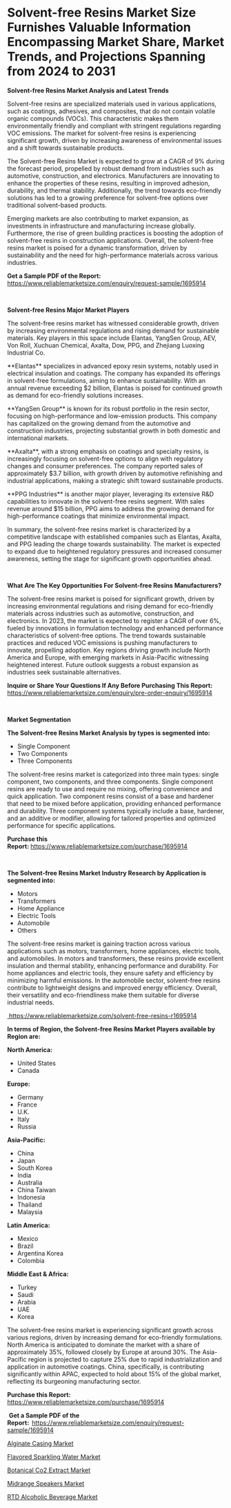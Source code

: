 <p><h1>Solvent-free Resins Market Size Furnishes Valuable Information Encompassing Market Share, Market Trends, and Projections Spanning from 2024 to 2031</h1></p><p><strong>Solvent-free Resins Market Analysis and Latest Trends</strong></p>
<p><p>Solvent-free resins are specialized materials used in various applications, such as coatings, adhesives, and composites, that do not contain volatile organic compounds (VOCs). This characteristic makes them environmentally friendly and compliant with stringent regulations regarding VOC emissions. The market for solvent-free resins is experiencing significant growth, driven by increasing awareness of environmental issues and a shift towards sustainable products.</p><p>The Solvent-free Resins Market is expected to grow at a CAGR of 9% during the forecast period, propelled by robust demand from industries such as automotive, construction, and electronics. Manufacturers are innovating to enhance the properties of these resins, resulting in improved adhesion, durability, and thermal stability. Additionally, the trend towards eco-friendly solutions has led to a growing preference for solvent-free options over traditional solvent-based products.</p><p>Emerging markets are also contributing to market expansion, as investments in infrastructure and manufacturing increase globally. Furthermore, the rise of green building practices is boosting the adoption of solvent-free resins in construction applications. Overall, the solvent-free resins market is poised for a dynamic transformation, driven by sustainability and the need for high-performance materials across various industries.</p></p>
<p><strong>Get a Sample PDF of the Report:&nbsp;</strong> <a href="https://www.reliablemarketsize.com/enquiry/request-sample/1695914?utm_campaign=1103&utm_medium=2&utm_source=Github&utm_content=ia&utm_term=30102024&utm_id=solvent-free-resins">https://www.reliablemarketsize.com/enquiry/request-sample/1695914</a></p>
<p>&nbsp;</p>
<p><strong>Solvent-free Resins Major Market Players</strong></p>
<p><p>The solvent-free resins market has witnessed considerable growth, driven by increasing environmental regulations and rising demand for sustainable materials. Key players in this space include Elantas, YangSen Group, AEV, Von Roll, Xuchuan Chemical, Axalta, Dow, PPG, and Zhejiang Luoxing Industrial Co.</p><p>**Elantas** specializes in advanced epoxy resin systems, notably used in electrical insulation and coatings. The company has expanded its offerings in solvent-free formulations, aiming to enhance sustainability. With an annual revenue exceeding $2 billion, Elantas is poised for continued growth as demand for eco-friendly solutions increases.</p><p>**YangSen Group** is known for its robust portfolio in the resin sector, focusing on high-performance and low-emission products. This company has capitalized on the growing demand from the automotive and construction industries, projecting substantial growth in both domestic and international markets.</p><p>**Axalta**, with a strong emphasis on coatings and specialty resins, is increasingly focusing on solvent-free options to align with regulatory changes and consumer preferences. The company reported sales of approximately $3.7 billion, with growth driven by automotive refinishing and industrial applications, making a strategic shift toward sustainable products.</p><p>**PPG Industries** is another major player, leveraging its extensive R&D capabilities to innovate in the solvent-free resins segment. With sales revenue around $15 billion, PPG aims to address the growing demand for high-performance coatings that minimize environmental impact.</p><p>In summary, the solvent-free resins market is characterized by a competitive landscape with established companies such as Elantas, Axalta, and PPG leading the charge towards sustainability. The market is expected to expand due to heightened regulatory pressures and increased consumer awareness, setting the stage for significant growth opportunities ahead.</p></p>
<p>&nbsp;</p>
<p><strong>What Are The Key Opportunities For Solvent-free Resins Manufacturers?</strong></p>
<p><p>The solvent-free resins market is poised for significant growth, driven by increasing environmental regulations and rising demand for eco-friendly materials across industries such as automotive, construction, and electronics. In 2023, the market is expected to register a CAGR of over 6%, fueled by innovations in formulation technology and enhanced performance characteristics of solvent-free options. The trend towards sustainable practices and reduced VOC emissions is pushing manufacturers to innovate, propelling adoption. Key regions driving growth include North America and Europe, with emerging markets in Asia-Pacific witnessing heightened interest. Future outlook suggests a robust expansion as industries seek sustainable alternatives.</p></p>
<p><strong>Inquire or Share Your Questions If Any Before Purchasing This Report:</strong> <a href="https://www.reliablemarketsize.com/enquiry/pre-order-enquiry/1695914?utm_campaign=1103&utm_medium=2&utm_source=Github&utm_content=ia&utm_term=30102024&utm_id=solvent-free-resins">https://www.reliablemarketsize.com/enquiry/pre-order-enquiry/1695914</a></p>
<p>&nbsp;</p>
<p><strong>Market Segmentation</strong></p>
<p><strong>The Solvent-free Resins Market Analysis by types is segmented into:</strong></p>
<p><ul><li>Single Component</li><li>Two Components</li><li>Three Components</li></ul></p>
<p><p>The solvent-free resins market is categorized into three main types: single component, two components, and three components. Single component resins are ready to use and require no mixing, offering convenience and quick application. Two component resins consist of a base and hardener that need to be mixed before application, providing enhanced performance and durability. Three component systems typically include a base, hardener, and an additive or modifier, allowing for tailored properties and optimized performance for specific applications.</p></p>
<p><strong>Purchase this Report:&nbsp;</strong><a href="https://www.reliablemarketsize.com/purchase/1695914?utm_campaign=1103&utm_medium=2&utm_source=Github&utm_content=ia&utm_term=30102024&utm_id=solvent-free-resins">https://www.reliablemarketsize.com/purchase/1695914</a></p>
<p>&nbsp;</p>
<p><strong>The Solvent-free Resins Market Industry Research by Application is segmented into:</strong></p>
<p><ul><li>Motors</li><li>Transformers</li><li>Home Appliance</li><li>Electric Tools</li><li>Automobile</li><li>Others</li></ul></p>
<p><p>The solvent-free resins market is gaining traction across various applications such as motors, transformers, home appliances, electric tools, and automobiles. In motors and transformers, these resins provide excellent insulation and thermal stability, enhancing performance and durability. For home appliances and electric tools, they ensure safety and efficiency by minimizing harmful emissions. In the automobile sector, solvent-free resins contribute to lightweight designs and improved energy efficiency. Overall, their versatility and eco-friendliness make them suitable for diverse industrial needs.</p></p>
<p><a href="https://www.reliablemarketsize.com/solvent-free-resins-r1695914?utm_campaign=1103&utm_medium=2&utm_source=Github&utm_content=ia&utm_term=30102024&utm_id=solvent-free-resins">&nbsp;https://www.reliablemarketsize.com/solvent-free-resins-r1695914</a></p>
<p><strong>In terms of Region, the Solvent-free Resins Market Players available by Region are:</strong></p>
<p>
    <p> <strong> North America: </strong>
        <ul>
            <li>United States</li>
            <li>Canada</li>
        </ul>
        </p> 
    <p> <strong> Europe: </strong>
        <ul>
            <li>Germany</li>
            <li>France</li>
            <li>U.K.</li>
            <li>Italy</li>
            <li>Russia</li>
        </ul>
        </p> 
    <p> <strong> Asia-Pacific: </strong>
        <ul>
            <li>China</li>
            <li>Japan</li>
            <li>South Korea</li>
            <li>India</li>
            <li>Australia</li>
            <li>China Taiwan</li>
            <li>Indonesia</li>
            <li>Thailand</li>
            <li>Malaysia</li>
        </ul>
        </p> 
    <p> <strong> Latin America: </strong>
        <ul>
            <li>Mexico</li>
            <li>Brazil</li>
            <li>Argentina Korea</li>
            <li>Colombia</li>
        </ul>
        </p> 
    <p> <strong> Middle East & Africa: </strong>
        <ul>
            <li>Turkey</li>
            <li>Saudi</li>
            <li>Arabia</li>
            <li>UAE</li>
            <li>Korea</li>
        </ul>
    </p>
    </p>
<p><p>The solvent-free resins market is experiencing significant growth across various regions, driven by increasing demand for eco-friendly formulations. North America is anticipated to dominate the market with a share of approximately 35%, followed closely by Europe at around 30%. The Asia-Pacific region is projected to capture 25% due to rapid industrialization and application in automotive coatings. China, specifically, is contributing significantly within APAC, expected to hold about 15% of the global market, reflecting its burgeoning manufacturing sector.</p></p>
<p><strong>Purchase this Report: </strong><a href="https://www.reliablemarketsize.com/purchase/1695914?utm_campaign=1103&utm_medium=2&utm_source=Github&utm_content=ia&utm_term=30102024&utm_id=solvent-free-resins">https://www.reliablemarketsize.com/purchase/1695914</a></p>
<p>&nbsp;<strong>Get a Sample PDF of the Report:&nbsp;&nbsp;</strong><a href="https://www.reliablemarketsize.com/enquiry/request-sample/1695914?utm_campaign=1103&utm_medium=2&utm_source=Github&utm_content=ia&utm_term=30102024&utm_id=solvent-free-resins">https://www.reliablemarketsize.com/enquiry/request-sample/1695914</a></p>
<p><strong></strong></p>
<p><p><a href="https://www.linkedin.com/pulse/alginate-casing-market-global-regional-analysis-focus-region-qovhe?utm_campaign=1103&utm_medium=2&utm_source=Github&utm_content=ia&utm_term=30102024&utm_id=solvent-free-resins">Alginate Casing Market</a></p><p><a href="https://www.linkedin.com/pulse/navigating-global-flavored-sparkling-water-market-umc1f?utm_campaign=1103&utm_medium=2&utm_source=Github&utm_content=ia&utm_term=30102024&utm_id=solvent-free-resins">Flavored Sparkling Water Market</a></p><p><a href="https://github.com/gareyratsepny/Market-Research-Report-List-1/blob/main/botanical-co2-extract-market.md?utm_campaign=1103&utm_medium=2&utm_source=Github&utm_content=ia&utm_term=30102024&utm_id=solvent-free-resins">Botanical Co2 Extract Market</a></p><p><a href="https://github.com/chr1i1herth/Market-Research-Report-List-1/blob/main/midrange-speakers-market.md?utm_campaign=1103&utm_medium=2&utm_source=Github&utm_content=ia&utm_term=30102024&utm_id=solvent-free-resins">Midrange Speakers Market</a></p><p><a href="https://www.linkedin.com/pulse/insights-rtd-alcoholic-beverage-industry-market-financial-nblxe?utm_campaign=1103&utm_medium=2&utm_source=Github&utm_content=ia&utm_term=30102024&utm_id=solvent-free-resins">RTD Alcoholic Beverage Market</a></p></p>